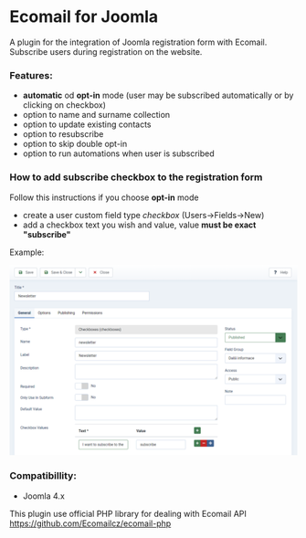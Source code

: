 # Ecomail for Joomla
A plugin for the integration of Joomla registration form with Ecomail.
Subscribe users during registration on the website.

### Features:
- **automatic** od **opt-in** mode (user may be subscribed automatically or by clicking on checkbox)
- option to name and surname collection
- option to update existing contacts
- option to resubscribe
- option to skip double opt-in
- option to run automations when user is subscribed


### How to add subscribe checkbox to the registration form
Follow this instructions if you choose **opt-in** mode
- create a user custom field type *checkbox* (Users->Fields->New)
- add a checkbox text you wish and value, value **__must be exact "subscribe"__**

Example:

![How to add checkbox](assets/img/ecom-img.png)


### Compatibillity:
- Joomla 4.x


This plugin use official PHP library for dealing with Ecomail API https://github.com/Ecomailcz/ecomail-php




